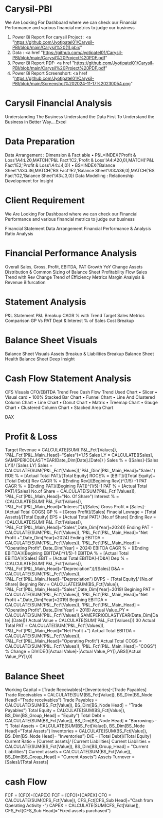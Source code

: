 # Carysil-PBI
We Are Looking For Dashboard where we can check our Financial Performance and various financial metrics to judge our business

1. Power Bi Report For carysil Project : <a "https://github.com/Jyotipatel01/Carysil-PBI/blob/main/Carysil%20(1).pbix"
2. Data : <a href "https://github.com/Jyotipatel01/Carysil-PBI/blob/main/Carysil%20Project%20PDF.pdf"
3. Power Bi Report PDF: <a href "https://github.com/Jyotipatel01/Carysil-PBI/blob/main/Carysil%20Project%20PDF.pdf"
4. Power Bi Report Screenshort: <a href "https://github.com/Jyotipatel01/Carysil-PBI/blob/main/Screenshot%202024-11-17%20230054.png"
   
# Carysil Financial Analysis
Understanding The Business Understand the Data First To Understand the Business in Better Way….Excel

# Data Preparation
Data Arrangement : Dimension & Fact able • P&L=INDEX('Profit & Loss'!$A$4:$L$20,MATCH('P&L Fact'!C2,'Profit & Loss'!$A$4:$A$20,0),MATCH('P&L Fact'!E2,'Profit & Loss'!$A$4:$L$4,0)) • BS=INDEX('Balance Sheet'!$A$3:$L$36,MATCH('BS Fact'!E2,'Balance Sheet'!$A$3:$A$36,0),MATCH('BS Fact'!G2,'Balance Sheet'!$A$3:$L$3,0))
Data Modelling : Relationship Development for Insight
# Client Requirement
We Are Looking For Dashboard where we can check our Financial Performance and various financial metrics to judge our business

Financial Statement Data Arrangement
Financial Performance & Analysis
Ratio Analysis
# Financial Performance Analysis
Overall Sales, Gross, Profit, EBITDA, PAT
Growth YoY Change
Assets Distribution & Common Sizing of Balance Sheet
Profitability Flow
Sales Trend with Rev Change
Trend of Efficiency Metrics
Margin Analysis & Revenue Bifurcation
# Statement Analysis
P&L Statement
P&L Breakup
CAGR % with Trend
Target Sales Metrics
Comparison GP Vs PAT
Dept & Interest % of Sales
Cost Breakup
# Balance Sheet Visuals
Balance Sheet Visuals
Assets Breakup & Liabilities Breakup
Balance Sheet Health
Balance Sheet Deep Insight
# Cash Flow Statement Analysis
CFS Visuals
CFO/EBITDA Trend
Free Cash Flow Trend
Used Chart
• Slicer • Visual card • 100% Stacked Bar Chart • Funnel Chart • Line And Clustered Column Chart • Line Chart • Donut Chart • Matrix • Treemap Chart • Gauge Chart • Clustered Column Chart • Stacked Area Chart

DAX
# Profit & Loss
Target Revenue = CALCULATE(SUM('P&L_Fct'[Values]), 'P&L_Fct'[P&L_Main_Head]="Sales")*1.15
Sales LY = CALCULATE([Sales], SAMEPERIODLASTYEAR(Date_Dim[Date].[Date]) )
Sales % = ([Sales]-[Sales LY])/ [Sales LY]
Sales = CALCULATE(SUM('P&L_Fct'[Values]),'P&L_Dim'[P&L_Main_Head]="Sales")
ROE % = [Actual Total PAT]/[Total Equity]
ROCE% = [EBIT]/([Total Equity]+[Total Debt])
Rev CAGR % = ([Ending Rev]/[Begining Rev])^(1/5) -1
PAT CAGR % = ([Ending PAT]/[Begining PAT])^(1/5)-1
PAT % = [Actual Total PAT]/[Sales]
No.of Share = CALCULATE(SUM('P&L_Fct'[Values]), 'P&L_Fct'[P&L_Main_Head]="No. Of Share")
Interest % = (CALCULATE(SUM('P&L_Fct'[Values]), 'P&L_Fct'[P&L_Main_Head]="Interest"))/[Sales]
Gross Profit = [Sales]-[Actual Total COGS]
GP % = [Gross Profit]/[Sales]
Finacial Levrage = [Total Assets]/[Total Equity]
EPS = [Actual Total PAT]/ [No.of Share]
Ending Rev = (CALCULATE(SUM('P&L_Fct'[Values]), 'P&L_Fct'[P&L_Main_Head]="Sales",Date_Dim[Year]=2024))
Ending PAT = CALCULATE(SUM('P&L_Fct'[Values]), 'P&L_Fct'[P&L_Main_Head]="Net Profit +",Date_Dim[Year]=2024)
Ending EBITDA = CALCULATE(SUM('P&L_Fct'[Values]), 'P&L_Fct'[P&L_Main_Head] = "Operating Profit", Date_Dim[Year] = 2024)
EBITDA CAGR % = ([Ending EBITDA]/[Begining EBITDA])^(1/5)-1
EBITDA % = [Actual Total EBITDA]/[Sales]
EBIT = [Actual Total EBITDA]-[D&A]
Dep % = (CALCULATE(SUM('P&L_Fct'[Values]), 'P&L_Fct'[P&L_Main_Head]="Depreciation"))/[Sales]
D&A = CALCULATE(SUM('P&L_Fct'[Values]), 'P&L_Fct'[P&L_Main_Head]="Depreciation")
BVPS = [Total Equity]/ [No.of Share]
Begining Rev = CALCULATE(SUM(BS_Fct[Value]), 'P&L_Fct'[P&L_Main_Head]="Sales",Date_Dim[Year]=2019)
Begining PAT = CALCULATE(SUM('P&L_Fct'[Values]), 'P&L_Fct'[P&L_Main_Head]="Net Profit +",Date_Dim[Year]=2019)
Begining EBITDA = CALCULATE(SUM('P&L_Fct'[Values]), 'P&L_Fct'[P&L_Main_Head] = "Operating Profit", Date_Dim[Year] = 2019)
Actual Value_PY = CALCULATE(SUM('P&L_Fct'[Values]),SAMEPERIODLASTYEAR(Date_Dim[Date].[Date]))
Actual Value = CALCULATE(SUM('P&L_Fct'[Values])) 30 Actual Total PAT = CALCULATE(SUM('P&L_Fct'[Values]), 'P&L_Fct'[P&L_Main_Head]="Net Profit +")
Actual Total EBITDA = CALCULATE(SUM('P&L_Fct'[Values]), 'P&L_Fct'[P&L_Main_Head]="Operating Profit")
Actual Total COGS = CALCULATE(SUM('P&L_Fct'[Values]), 'P&L_Fct'[P&L_Main_Head]="COGS")
% Change = DIVIDE(([Actual Value]-[Actual Value_PY]),ABS([Actual Value_PY]),0)
# Balance Sheet
Working Capital = [Trade Receivables]+[Inventories]-[Trade Payables]
Trade Receivables = CALCULATE(SUM(BS_Fct[Value]), BS_Dim[BS_Node Head]="Trade receivables")
Trade Payables = CALCULATE(SUM(BS_Fct[Value]), BS_Dim[BS_Node Head] = "Trade Payables")
Total Equity = CALCULATE(SUM(BS_Fct[Value]), BS_Dim[BS_Group_Head] = "Equity")
Total Debt = CALCULATE(SUM(BS_Fct[Value]), BS_Dim[BS_Node Head] = "Borrowings -")
Total Assets = CALCULATE(SUM(BS_Fct[Value]), BS_Dim[BS_Node Head]="Total Assets")
Inventories = CALCULATE(SUM(BS_Fct[Value]), BS_Dim[BS_Node Head]= "Inventories")
D/E = [Total Debt]/[Total Equity]
Current Ratio = [Current assets]/ [Current Liabilities]
Current Liabilities = CALCULATE(SUM(BS_Fct[Value]), BS_Dim[BS_Group_Head] = "Current Liabilities")
Current assets = CALCULATE(SUM(BS_Fct[Value]), BS_Dim[BS_Group_Head] = "Current Assets")
Assets Turnover = [Sales]/[Total Assets]
# cash Flow
FCF = [CFO]+[CAPEX]
FCF = [CFO]+[CAPEX]
CFO = CALCULATE(SUM(CFS_Fct[Value]), CFS_Fct[CFS_Sub Head]="Cash from Operating Activity -")
CAPEX = CALCULATE(SUM(CFS_Fct[Value]), CFS_Fct[CFS_Sub Head]="Fixed assets purchased")
